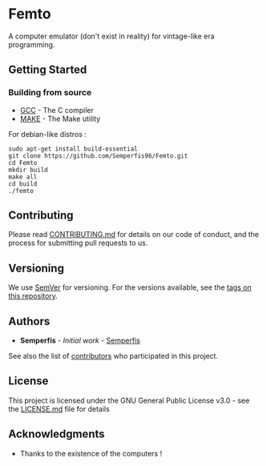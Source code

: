 # Femto

A computer emulator (don't exist in reality) for vintage-like era programming. 


## Getting Started

### Building from source

* [GCC](https://gcc.gnu.org/) - The C compiler
* [MAKE](https://www.gnu.org/software/make/) - The Make utility

For debian-like distros :
```
sudo apt-get install build-essential
git clone https://github.com/Semperfis96/Femto.git
cd Femto
mkdir build
make all
cd build
./femto
```

## Contributing

Please read [CONTRIBUTING.md](https://github.com/Semperfis96/Femto/blob/main/CONTRIBUTING.md) for details on our code of conduct, and the process for submitting pull requests to us.

## Versioning

We use [SemVer](http://semver.org/) for versioning. For the versions available, see the [tags on this repository](https://github.com/Semperfis96/Femto/tags). 

## Authors

* **Semperfis** - *Initial work* - [Semperfis](https://github.com/Semperfis96)

See also the list of [contributors](https://github.com/Semperfis96/Femto/contributors) who participated in this project.

## License

This project is licensed under the GNU General Public License v3.0 - see the [LICENSE.md](LICENSE.md) file for details

## Acknowledgments

* Thanks to the existence of the computers !
